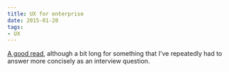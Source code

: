 ```yaml
---
title: UX for enterprise
date: 2015-01-20
tags:
- UX
---
```




[A good read](https://medium.com/@udanium/why-i-design-enterprise-ux-fa74e9f12671), although a bit long for something that I've repeatedly had to answer more concisely as an interview question.

